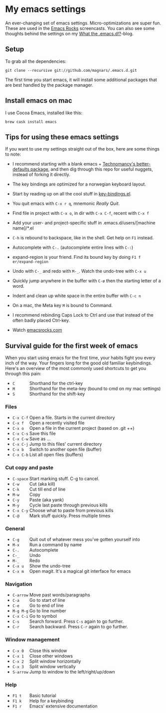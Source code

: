 # My emacs settings

An ever-changing set of emacs settings. Micro-optimizations are super fun.
These are used in the [Emacs Rocks](http://emacsrocks.com) screencasts.
You can also see some thoughts behind the settings on my [What the .emacs.d!?](http://whattheemacsd.com)-blog.

## Setup

To grab all the dependencies:

    git clone --recursive git://github.com/magnars/.emacs.d.git

The first time you start emacs, it will install some additional packages
that are best handled by the package manager.

## Install emacs on mac

I use Cocoa Emacs, installed like this:

    brew cask install emacs

## Tips for using these emacs settings

If you want to use my settings straight out of the box, here are some things to note:

 * I recommend starting with a blank emacs +
   [Technomancy's better-defaults package](https://github.com/technomancy/better-defaults),
   and then dig through this repo for useful nuggets, instead of forking it directly.

 * The key bindings are optimized for a norwegian keyboard layout.

 * Start by reading up on all the cool stuff in [key-bindings.el](settings/key-bindings.el).

 * You quit emacs with `C-x r q`, mnemonic *Really Quit*.

 * Find file in project with `C-x o`, in dir with `C-x C-f`, recent with `C-x f`

 * Add your user- and project-specific stuff in .emacs.d/users/[machine name]/*.el

 * `C-h` is rebound to backspace, like in the shell. Get help on `F1` instead.

 * Autocomplete with `C-.` (autocomplete entire lines with `C-:`)

 * expand-region is your friend. Find its bound key by doing `F1 f er/expand-region`

 * Undo with `C-_` and redo with `M-_`. Watch the undo-tree with `C-x u`

 * Quickly jump anywhere in the buffer with `C-ø` then the starting letter of a word.

 * Indent and clean up white space in the entire buffer with `C-c n`

 * On a mac, the Meta key `M` is bound to Command.

 * I recommend rebinding Caps Lock to Ctrl and use that instead of the often badly placed Ctrl-key.

 * Watch [emacsrocks.com](http://emacsrocks.com)

## Survival guide for the first week of emacs

When you start using emacs for the first time, your habits fight you every inch
of the way. Your fingers long for the good old familiar keybindings. Here's an
overview of the most commonly used shortcuts to get you through this pain:

* `C      ` Shorthand for the ctrl-key
* `M      ` Shorthand for the meta-key (bound to cmd on my mac settings)
* `S      ` Shorthand for the shift-key

### Files

* `C-x C-f` Open a file. Starts in the current directory
* `C-x f  ` Open a recently visited file
* `C-x o  ` Open a file in the current project (based on .git ++)
* `C-x C-s` Save this file
* `C-x C-w` Save as ...
* `C-x C-j` Jump to this files' current directory
* `C-x b  ` Switch to another open file (buffer)
* `C-x C-b` List all open files (buffers)

### Cut copy and paste

* `C-space` Start marking stuff. C-g to cancel.
* `C-w    ` Cut (aka kill)
* `C-k    ` Cut till end of line
* `M-w    ` Copy
* `C-y    ` Paste (aka yank)
* `M-y    ` Cycle last paste through previous kills
* `C-x C-y` Choose what to paste from previous kills
* `C-@    ` Mark stuff quickly. Press multiple times

### General

* `C-g    ` Quit out of whatever mess you've gotten yourself into
* `M-x    ` Run a command by name
* `C-.    ` Autocomplete
* `C-_    ` Undo
* `M-_    ` Redo
* `C-x u  ` Show the undo-tree
* `C-x m  ` Open magit. It's a magical git interface for emacs

### Navigation

* `C-arrow` Move past words/paragraphs
* `C-a    ` Go to start of line
* `C-e    ` Go to end of line
* `M-g M-g` Go to line number
* `C-x C-i` Go to symbol
* `C-s    ` Search forward. Press `C-s` again to go further.
* `C-r    ` Search backward. Press `C-r` again to go further.

### Window management

* `C-x 0  ` Close this window
* `C-x 1  ` Close other windows
* `C-x 2  ` Split window horizontally
* `C-x 3  ` Split window vertically
* `S-arrow` Jump to window to the left/right/up/down

### Help

* `F1 t   ` Basic tutorial
* `F1 k   ` Help for a keybinding
* `F1 r   ` Emacs' extensive documentation
